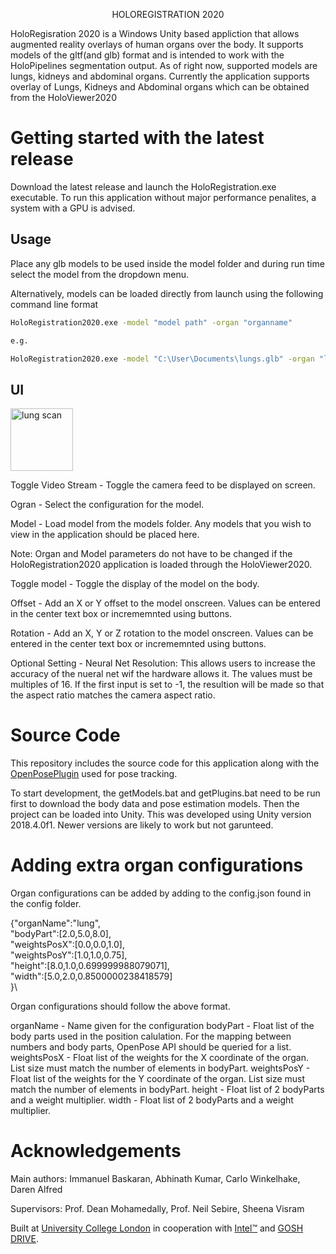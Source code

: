 <p align="center">
  HOLOREGISTRATION 2020
</p>

HoloRegisration 2020 is a Windows Unity based appliction that allows augmented reality overlays of human organs over the body. It supports models of the gltf(and glb) format and is intended to work with the HoloPipelines segmentation output. As of right now, supported models are lungs, kidneys and abdominal organs. Currently the application supports overlay of Lungs, Kidneys and Abdominal organs which can be obtained from the HoloViewer2020

# Getting started with the latest release
Download the latest release and launch the HoloRegistration.exe executable.
To run this application without major performance penalites, a system with a GPU is advised.

## Usage
Place any glb models to be used inside the model folder and during run time select the model from the dropdown menu.

Alternatively, models can be loaded directly from launch using the following command line format
```bash
HoloRegistration2020.exe -model "model path" -organ "organname"

e.g.

HoloRegistration2020.exe -model "C:\User\Documents\lungs.glb" -organ "lungs"
```

## UI
<img width="100" alt="lung scan" src="https://user-images.githubusercontent.com/24493864/81484476-96453600-923d-11ea-9ae2-12f735336f86.png">

Toggle Video Stream - Toggle the camera feed to be displayed on screen.

Ogran - Select the configuration for the model.

Model - Load model from the models folder. Any models that you wish to view in the application should be placed here.

Note: Organ and Model parameters do not have to be changed if the HoloRegistration2020 application is loaded through the HoloViewer2020.

Toggle model - Toggle the display of the model on the body.

Offset - Add an X or Y offset to the model onscreen. Values can be entered in the center text box or incrememnted using buttons. 

Rotation - Add an X, Y or Z rotation to the model onscreen. Values can be entered in the center text box or incrememnted using buttons.

Optional Setting - Neural Net Resolution: This allows users to increase the accuracy of the nueral net wif the hardware allows it. The values must be multiples of 16. If the first input is set to -1, the resultion will be made so that the aspect ratio matches the camera aspect ratio.

# Source Code
This repository includes the source code for this application along with the [OpenPosePlugin](https://github.com/CMU-Perceptual-Computing-Lab/openpose_unity_plugin) used for pose tracking.

To start development, the getModels.bat and getPlugins.bat need to be run first to download the body data and pose estimation models. Then the project can be loaded into Unity. This was developed using Unity version 2018.4.0f1. Newer versions are likely to work but not garunteed.

# Adding extra organ configurations
Organ configurations can be added by adding to the config.json found in the config folder.

{"organName":"lung",\
    "bodyPart":[2.0,5.0,8.0],\
    "weightsPosX":[0.0,0.0,1.0],\
    "weightsPosY":[1.0,1.0,0.75],\
    "height":[8.0,1.0,0.699999988079071],\
    "width":[5.0,2.0,0.8500000238418579]\
}\

Organ configurations should follow the above format. 

organName - Name given for the configuration
bodyPart - Float list of the body parts used in the position calulation. For the mapping between numbers and body parts, OpenPose API should be queried for a list.
weightsPosX - Float list of the weights for the X coordinate of the organ. List size must match the number of elements in bodyPart.
weightsPosY - Float list of the weights for the Y coordinate of the organ. List size must match the number of elements in bodyPart.
height - Float list of 2 bodyParts and a weight multiplier.
width - Float list of 2 bodyParts and a weight multiplier.




# Acknowledgements
Main authors: Immanuel Baskaran, Abhinath Kumar, Carlo Winkelhake, Daren Alfred

Supervisors: Prof. Dean Mohamedally, Prof. Neil Sebire, Sheena Visram

Built at [University College London](https://www.ucl.ac.uk/) in cooperation with [Intel™](https://www.intel.co.uk) and [GOSH DRIVE](https://www.goshdrive.com/).

